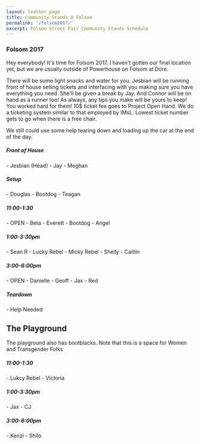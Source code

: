 ```yaml
---
layout: leather_page
title: Community Stands @ Folsom
permalink: '/folsom2017/'
excerpt: Folsom Street Fair Community Stands Schedule
---
```


<h3> Folsom 2017 </h3>

<p>
Hey everybody! It's time for Folsom 2017. I haven't gotten our final location yet, but we are usually outside of Powerhouse on Folsom at Dore.
</p>

<p>
There will be some light snacks and water for you. Jesbian will be running front of house selling tickets
and interfacing with you making sure you have everything you need. She'll be given a break by Jay. And Connor will be on hand as a runner too! As always, any tips you make will be yours to keep! You worked hard for them! 10$ ticket fee goes to Project Open Hand. We do a ticketing system similar to that employed by IMsL. Lowest ticket number gets to go when there is a free chair.
</p>

<p> We still could use some help tearing down and loading up the car at the end of the day. </p>

<h5> Front of House</h5>
- Jesbian (Head)
- Jay
- Meghan

<h5> Setup </h5>
- Douglas
- Bootdog
- Teagan

<h5> 11:00-1:30 </h5>
- OPEN
- Beta
- Everett
- Bootdog
- Angel

<h5> 1:00-3:30pm </h5>
- Sean R
- Lucky Rebel
- Micky Rebel
- Shelly
- Caitlin

<h5> 3:00-6:00pm </h5>
- OPEN
- Danielle
- Geoff
- Jax
- Red

<h5> Teardown </h5>
- Help Needed

## The Playground

The playground also has bootblacks. Note that this is a space for Women and Transgender Folks

<h5> 11:00-1:30 </h5>
- Lukcy Rebel
- Victoria

<h5> 1:00-3:30pm </h5>
- Jax
- CJ

<h5> 3:00-6:00pm </h5>
- Kenzi
- Shilo
